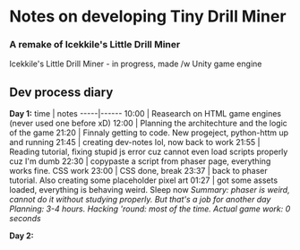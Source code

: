 # Notes on developing Tiny Drill Miner 
### A remake of Icekkile's Little Drill Miner

Icekkile's Little Drill Miner - in progress, made /w Unity game engine


## Dev process diary

**Day 1:**
time | notes
-----|------
10:00 | Reasearch on HTML game engines (never used one before xD)
12:00 | Planning the architechture and the logic of the game
21:20 | Finnaly getting to code. New progeject, python-httm up and running
21:45 | creating dev-notes lol, now back to work
21:55 | Reading tutorial, fixing stupid js error cuz cannot even load scripts properly cuz I'm dumb
22:30 | copypaste a script from phaser page, everything works fine. CSS work
23:00 | CSS done, break
23:37 | back to phaser tutorial. Also creating some placeholder pixel art
01:27 | got some assets loaded, everything is behaving weird. Sleep now
*Summary: phaser is weird, cannot do it without studying properly. But that's a job for another day*
*Planning: 3-4 hours. Hacking 'round: most of the time. Actual game work: 0 seconds*

**Day 2:**